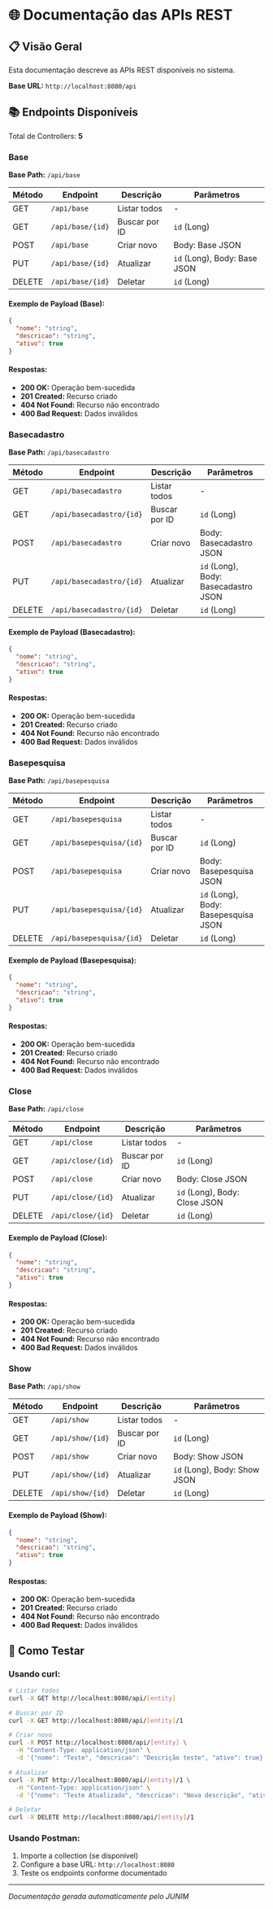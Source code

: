 # 🌐 Documentação das APIs REST

## 📋 Visão Geral

Esta documentação descreve as APIs REST disponíveis no sistema.

**Base URL:** `http://localhost:8080/api`

## 📚 Endpoints Disponíveis

Total de Controllers: **5**


### Base

**Base Path:** `/api/base`

| Método | Endpoint | Descrição | Parâmetros |
|--------|----------|-----------|------------|
| GET | `/api/base` | Listar todos | - |
| GET | `/api/base/{id}` | Buscar por ID | `id` (Long) |
| POST | `/api/base` | Criar novo | Body: Base JSON |
| PUT | `/api/base/{id}` | Atualizar | `id` (Long), Body: Base JSON |
| DELETE | `/api/base/{id}` | Deletar | `id` (Long) |

#### Exemplo de Payload (Base):
```json
{
  "nome": "string",
  "descricao": "string",
  "ativo": true
}
```

#### Respostas:
- **200 OK:** Operação bem-sucedida
- **201 Created:** Recurso criado
- **404 Not Found:** Recurso não encontrado
- **400 Bad Request:** Dados inválidos


### Basecadastro

**Base Path:** `/api/basecadastro`

| Método | Endpoint | Descrição | Parâmetros |
|--------|----------|-----------|------------|
| GET | `/api/basecadastro` | Listar todos | - |
| GET | `/api/basecadastro/{id}` | Buscar por ID | `id` (Long) |
| POST | `/api/basecadastro` | Criar novo | Body: Basecadastro JSON |
| PUT | `/api/basecadastro/{id}` | Atualizar | `id` (Long), Body: Basecadastro JSON |
| DELETE | `/api/basecadastro/{id}` | Deletar | `id` (Long) |

#### Exemplo de Payload (Basecadastro):
```json
{
  "nome": "string",
  "descricao": "string",
  "ativo": true
}
```

#### Respostas:
- **200 OK:** Operação bem-sucedida
- **201 Created:** Recurso criado
- **404 Not Found:** Recurso não encontrado
- **400 Bad Request:** Dados inválidos


### Basepesquisa

**Base Path:** `/api/basepesquisa`

| Método | Endpoint | Descrição | Parâmetros |
|--------|----------|-----------|------------|
| GET | `/api/basepesquisa` | Listar todos | - |
| GET | `/api/basepesquisa/{id}` | Buscar por ID | `id` (Long) |
| POST | `/api/basepesquisa` | Criar novo | Body: Basepesquisa JSON |
| PUT | `/api/basepesquisa/{id}` | Atualizar | `id` (Long), Body: Basepesquisa JSON |
| DELETE | `/api/basepesquisa/{id}` | Deletar | `id` (Long) |

#### Exemplo de Payload (Basepesquisa):
```json
{
  "nome": "string",
  "descricao": "string",
  "ativo": true
}
```

#### Respostas:
- **200 OK:** Operação bem-sucedida
- **201 Created:** Recurso criado
- **404 Not Found:** Recurso não encontrado
- **400 Bad Request:** Dados inválidos


### Close

**Base Path:** `/api/close`

| Método | Endpoint | Descrição | Parâmetros |
|--------|----------|-----------|------------|
| GET | `/api/close` | Listar todos | - |
| GET | `/api/close/{id}` | Buscar por ID | `id` (Long) |
| POST | `/api/close` | Criar novo | Body: Close JSON |
| PUT | `/api/close/{id}` | Atualizar | `id` (Long), Body: Close JSON |
| DELETE | `/api/close/{id}` | Deletar | `id` (Long) |

#### Exemplo de Payload (Close):
```json
{
  "nome": "string",
  "descricao": "string",
  "ativo": true
}
```

#### Respostas:
- **200 OK:** Operação bem-sucedida
- **201 Created:** Recurso criado
- **404 Not Found:** Recurso não encontrado
- **400 Bad Request:** Dados inválidos


### Show

**Base Path:** `/api/show`

| Método | Endpoint | Descrição | Parâmetros |
|--------|----------|-----------|------------|
| GET | `/api/show` | Listar todos | - |
| GET | `/api/show/{id}` | Buscar por ID | `id` (Long) |
| POST | `/api/show` | Criar novo | Body: Show JSON |
| PUT | `/api/show/{id}` | Atualizar | `id` (Long), Body: Show JSON |
| DELETE | `/api/show/{id}` | Deletar | `id` (Long) |

#### Exemplo de Payload (Show):
```json
{
  "nome": "string",
  "descricao": "string",
  "ativo": true
}
```

#### Respostas:
- **200 OK:** Operação bem-sucedida
- **201 Created:** Recurso criado
- **404 Not Found:** Recurso não encontrado
- **400 Bad Request:** Dados inválidos


## 🔧 Como Testar

### Usando curl:

```bash
# Listar todos
curl -X GET http://localhost:8080/api/[entity]

# Buscar por ID
curl -X GET http://localhost:8080/api/[entity]/1

# Criar novo
curl -X POST http://localhost:8080/api/[entity] \
  -H "Content-Type: application/json" \
  -d '{"nome": "Teste", "descricao": "Descrição teste", "ativo": true}'

# Atualizar
curl -X PUT http://localhost:8080/api/[entity]/1 \
  -H "Content-Type: application/json" \
  -d '{"nome": "Teste Atualizado", "descricao": "Nova descrição", "ativo": true}'

# Deletar
curl -X DELETE http://localhost:8080/api/[entity]/1
```

### Usando Postman:
1. Importe a collection (se disponível)
2. Configure a base URL: `http://localhost:8080`
3. Teste os endpoints conforme documentado

---
*Documentação gerada automaticamente pelo JUNIM*

